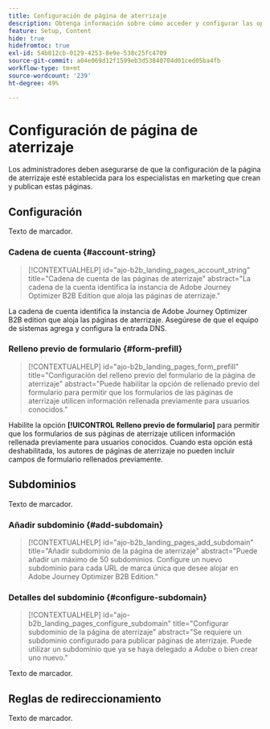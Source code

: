 ```yaml
---
title: Configuración de página de aterrizaje
description: Obtenga información sobre cómo acceder y configurar las opciones de página de aterrizaje para que su equipo de marketing pueda crear y publicar páginas web para admitir sus campañas.
feature: Setup, Content
hide: true
hidefromtoc: true
exl-id: 54b812cb-0129-4253-8e9e-538c25fc4709
source-git-commit: a04e069d12f1599eb3d53840704d01ced05ba4fb
workflow-type: tm+mt
source-wordcount: '239'
ht-degree: 49%

---
```


# Configuración de página de aterrizaje

Los administradores deben asegurarse de que la configuración de la página de aterrizaje esté establecida para los especialistas en marketing que crean y publican estas páginas.

## Configuración

Texto de marcador.

### Cadena de cuenta {#account-string}

>[!CONTEXTUALHELP]
>id="ajo-b2b_landing_pages_account_string"
>title="Cadena de cuenta de las páginas de aterrizaje"
>abstract="La cadena de la cuenta identifica la instancia de Adobe Journey Optimizer B2B Edition que aloja las páginas de aterrizaje."

La cadena de cuenta identifica la instancia de Adobe Journey Optimizer B2B edition que aloja las páginas de aterrizaje. Asegúrese de que el equipo de sistemas agrega y configura la entrada DNS.

### Relleno previo de formulario {#form-prefill}

>[!CONTEXTUALHELP]
>id="ajo-b2b_landing_pages_form_prefill"
>title="Configuración del relleno previo del formulario de la página de aterrizaje"
>abstract="Puede habilitar la opción de rellenado previo del formulario para permitir que los formularios de las páginas de aterrizaje utilicen información rellenada previamente para usuarios conocidos."

Habilite la opción **[!UICONTROL Relleno previo de formulario]** para permitir que los formularios de sus páginas de aterrizaje utilicen información rellenada previamente para usuarios conocidos. Cuando esta opción está deshabilitada, los autores de páginas de aterrizaje no pueden incluir campos de formulario rellenados previamente.

## Subdominios

Texto de marcador.

### Añadir subdominio {#add-subdomain}

>[!CONTEXTUALHELP]
>id="ajo-b2b_landing_pages_add_subdomain"
>title="Añadir subdominio de la página de aterrizaje"
>abstract="Puede añadir un máximo de 50 subdominios. Configure un nuevo subdominio para cada URL de marca única que desee alojar en Adobe Journey Optimizer B2B Edition."

### Detalles del subdominio {#configure-subdomain}

>[!CONTEXTUALHELP]
>id="ajo-b2b_landing_pages_configure_subdomain"
>title="Configurar subdominio de la página de aterrizaje"
>abstract="Se requiere un subdominio configurado para publicar páginas de aterrizaje. Puede utilizar un subdominio que ya se haya delegado a Adobe o bien crear uno nuevo."

Texto de marcador.

## Reglas de redireccionamiento

Texto de marcador.
